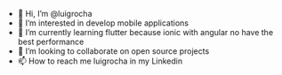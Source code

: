 - 👋 Hi, I’m @luigrocha
- 👀 I’m interested in develop mobile applications
- 🌱 I’m currently learning flutter because ionic with angular no have the best performance
- 💞️ I’m looking to collaborate on open source projects
- 📫 How to reach me luigrocha in my Linkedin

<!---
luigrocha/luigrocha is a ✨ special ✨ repository because its `README.md` (this file) appears on your GitHub profile.
You can click the Preview link to take a look at your changes.
--->
